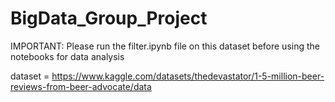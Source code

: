 # BigData_Group_Project

IMPORTANT: Please run the filter.ipynb file on this dataset before using the notebooks for data analysis

dataset = https://www.kaggle.com/datasets/thedevastator/1-5-million-beer-reviews-from-beer-advocate/data
